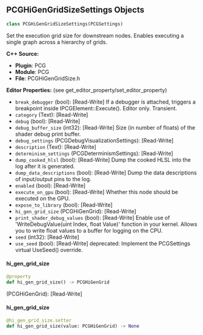 ## PCGHiGenGridSizeSettings Objects

```python
class PCGHiGenGridSizeSettings(PCGSettings)
```

Set the execution grid size for downstream nodes. Enables executing a single graph across a hierarchy of grids.

**C++ Source:**

- **Plugin**: PCG
- **Module**: PCG
- **File**: PCGHiGenGridSize.h

**Editor Properties:** (see get_editor_property/set_editor_property)

- ``break_debugger`` (bool):  [Read-Write] If a debugger is attached, triggers a breakpoint inside IPCGElement::Execute(). Editor only. Transient.
- ``category`` (Text):  [Read-Write]
- ``debug`` (bool):  [Read-Write]
- ``debug_buffer_size`` (int32):  [Read-Write] Size (in number of floats) of the shader debug print buffer.
- ``debug_settings`` (PCGDebugVisualizationSettings):  [Read-Write]
- ``description`` (Text):  [Read-Write]
- ``determinism_settings`` (PCGDeterminismSettings):  [Read-Write]
- ``dump_cooked_hlsl`` (bool):  [Read-Write] Dump the cooked HLSL into the log after it is generated.
- ``dump_data_descriptions`` (bool):  [Read-Write] Dump the data descriptions of input/output pins to the log.
- ``enabled`` (bool):  [Read-Write]
- ``execute_on_gpu`` (bool):  [Read-Write] Whether this node should be executed on the GPU.
- ``expose_to_library`` (bool):  [Read-Write]
- ``hi_gen_grid_size`` (PCGHiGenGrid):  [Read-Write]
- ``print_shader_debug_values`` (bool):  [Read-Write] Enable use of 'WriteDebugValue(uint Index, float Value)' function in your kernel. Allows you to write float values to a buffer for logging on the CPU.
- ``seed`` (int32):  [Read-Write]
- ``use_seed`` (bool):  [Read-Write]
  deprecated: Implement the PCGSettings virtual UseSeed() override.

<a id="unreal.PCGHiGenGridSizeSettings.hi_gen_grid_size"></a>

#### hi_gen_grid_size

```python
@property
def hi_gen_grid_size() -> PCGHiGenGrid
```

(PCGHiGenGrid):  [Read-Write]

<a id="unreal.PCGHiGenGridSizeSettings.hi_gen_grid_size"></a>

#### hi_gen_grid_size

```python
@hi_gen_grid_size.setter
def hi_gen_grid_size(value: PCGHiGenGrid) -> None
```

<a id="unreal.PCGLoadDataAssetSettings"></a>
